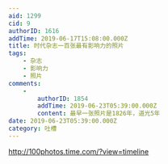 ```yaml
---
aid: 1299
cid: 9
authorID: 1616
addTime: 2019-06-17T15:08:00.000Z
title: 时代杂志一百张最有影响力的照片
tags:
    - 杂志
    - 影响力
    - 照片
comments:
    -
        authorID: 1854
        addTime: 2019-06-23T05:39:00.000Z
        content: 最早一张照片是1826年，道光5年
date: 2019-06-23T05:39:00.000Z
category: 吐槽
---
```


http://100photos.time.com/?view=timeline
